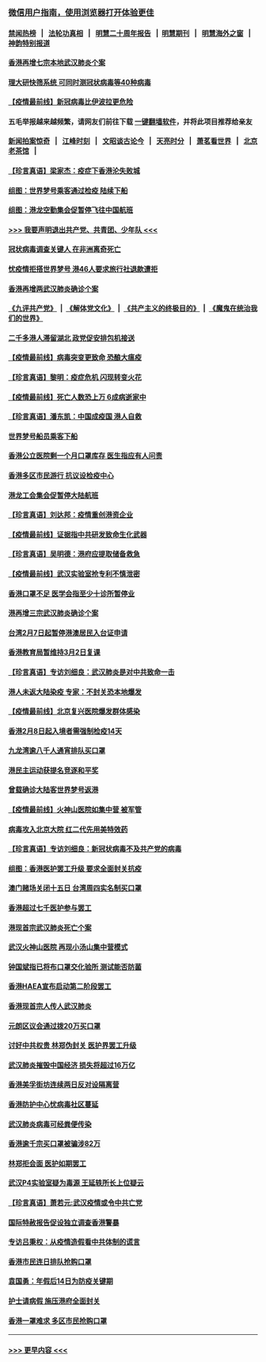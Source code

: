 ### [微信用户指南，使用浏览器打开体验更佳](https://github.com/gfw-breaker/banned-news1/blob/master/indexes/wechat-guide.md?t=0)
#### [禁闻热榜](热点新闻.md?t=0)  &nbsp;&nbsp;|&nbsp;&nbsp; [法轮功真相](https://github.com/gfw-breaker/truth/blob/master/README.md?t=0) &nbsp;&nbsp;|&nbsp;&nbsp; [明慧二十周年报告](https://github.com/gfw-breaker/mh-reports/blob/master/README.md?t=0) &nbsp;&nbsp;|&nbsp;&nbsp;[明慧期刊](https://github.com/gfw-breaker/mh-qikan) &nbsp;&nbsp;|&nbsp;&nbsp; [明慧海外之窗](https://github.com/gfw-breaker/mh-news/blob/master/README.md?t=0) &nbsp;&nbsp;|&nbsp;&nbsp; [神韵特别报道](https://github.com/gfw-breaker/mh-news/blob/master/shenyun.md?t=0)
#### [香港再增七宗本地武汉肺炎个案](../pages/nsc415/n11862405.md?t=02121622) 
#### [理大研快筛系统 可同时测冠状病毒等40种病毒](../pages/nsc415/n11862376.md?t=02121622) 
#### [【疫情最前线】新冠病毒比伊波拉更危险](../pages/nsc415/n11862199.md?t=02121622) 
#### 五毛举报越来越频繁，请网友们前往下载 [一键翻墙软件](https://github.com/gfw-breaker/ssr-accounts)，并将此项目推荐给亲友
#### [新闻拍案惊奇](https://github.com/gfw-breaker/banned-news1/blob/master/pages/link4.md) &nbsp;&nbsp;|&nbsp;&nbsp; [江峰时刻](https://github.com/gfw-breaker/banned-news1/blob/master/pages/link4.md) &nbsp;&nbsp;|&nbsp;&nbsp; [文昭谈古论今](https://github.com/gfw-breaker/banned-news1/blob/master/pages/link4.md) &nbsp;&nbsp;|&nbsp;&nbsp; [天亮时分](https://github.com/gfw-breaker/banned-news1/blob/master/pages/link4.md) &nbsp;&nbsp;|&nbsp;&nbsp; [萧茗看世界](https://github.com/gfw-breaker/banned-news1/blob/master/pages/link4.md) &nbsp;&nbsp;|&nbsp;&nbsp; [北京老茶馆](https://github.com/gfw-breaker/banned-news1/blob/master/pages/link4.md) &nbsp;&nbsp;|&nbsp;&nbsp; 
#### [【珍言真语】梁家杰：疫症下香港沦失败城](../pages/nsc415/n11861588.md?t=02121622) 
#### [组图：世界梦号乘客通过检疫 陆续下船](../pages/nsc415/n11858302.md?t=02121622) 
#### [组图：港龙空勤集会促暂停飞往中国航班](../pages/nsc415/n11858190.md?t=02121622) 
#### [>>> 我要声明退出共产党、共青团、少年队 <<<](https://github.com/begood0513/goodnews/blob/master/quit/letter.md) 
#### [冠状病毒调查关键人 在非洲离奇死亡](../pages/nsc415/n11859798.md?t=02121622) 
#### [忧疫情拒搭世界梦号 港46人要求旅行社退款遭拒](../pages/nsc415/n11859849.md?t=02121622) 
#### [香港再增两武汉肺炎确诊个案](../pages/nsc415/n11859833.md?t=02121622) 
#### [《九评共产党》](https://github.com/begood0513/9ping.md/blob/master/README.md) &nbsp;|&nbsp; [《解体党文化》](../../../../jtdwh.md/blob/master/README.md)  &nbsp;|&nbsp; [《共产主义的终极目的》](../../../../gczydzjmd.md/blob/master/README.md) &nbsp;|&nbsp; [《魔鬼在统治我们的世界》](../../../../mgztzwmdsj.md/blob/master/README.md) 
#### [二千多港人滞留湖北 政党促安排包机接送](../pages/nsc415/n11859831.md?t=02121622) 
#### [【疫情最前线】病毒突变更致命 恐酿大瘟疫](../pages/nsc415/n11859604.md?t=02121622) 
#### [【珍言真语】黎明：疫症危机 闪现转变火花](../pages/nsc415/n11859199.md?t=02121622) 
#### [【疫情最前线】死亡人数恐上万 6成病逝家中](../pages/nsc415/n11856687.md?t=02121622) 
#### [【珍言真语】潘东凯：中国成疫国 港人自救](../pages/nsc415/n11856962.md?t=02121622) 
#### [世界梦号船员乘客下船](../pages/nsc415/n11856883.md?t=02121622) 
#### [香港公立医院剩一个月口罩库存 医生指应有人问责](../pages/nsc415/n11856875.md?t=02121622) 
#### [香港多区市民游行 抗议设检疫中心](../pages/nsc415/n11856866.md?t=02121622) 
#### [港龙工会集会促暂停大陆航班](../pages/nsc415/n11856840.md?t=02121622) 
#### [【珍言真语】刘达邦：疫情重创港资企业](../pages/nsc415/n11854274.md?t=02121622) 
#### [【疫情最前线】证据指中共研发致命生化武器](../pages/nsc415/n11853087.md?t=02121622) 
#### [【珍言真语】吴明德：港府应提取储备救急](../pages/nsc415/n11852734.md?t=02121622) 
#### [【疫情最前线】武汉实验室抢专利不慎泄密](../pages/nsc415/n11850310.md?t=02121622) 
#### [香港口罩不足 医学会指至少十诊所暂停业](../pages/nsc415/n11850301.md?t=02121622) 
#### [港再增三宗武汉肺炎确诊个案](../pages/nsc415/n11850328.md?t=02121622) 
#### [台湾2月7日起暂停港澳居民入台证申请](../pages/nsc415/n11850304.md?t=02121622) 
#### [香港教育局暂维持3月2日复课](../pages/nsc415/n11850260.md?t=02121622) 
#### [【珍言真语】专访刘细良：武汉肺炎是对中共致命一击](../pages/nsc415/n11849934.md?t=02121622) 
#### [港人未返大陆染疫 专家：不封关恐本地爆发](../pages/nsc415/n11848021.md?t=02121622) 
#### [【疫情最前线】北京复兴医院爆发群体感染](../pages/nsc415/n11847626.md?t=02121622) 
#### [香港2月8日起入境者需强制检疫14天](../pages/nsc415/n11847658.md?t=02121622) 
#### [九龙湾逾八千人通宵排队买口罩](../pages/nsc415/n11847647.md?t=02121622) 
#### [港民主运动获提名竞逐和平奖](../pages/nsc415/n11847633.md?t=02121622) 
#### [曾载确诊大陆客世界梦号返港](../pages/nsc415/n11847608.md?t=02121622) 
#### [【疫情最前线】火神山医院如集中营 被军管](../pages/nsc415/n11847524.md?t=02121622) 
#### [病毒攻入北京大院 红二代先用美特效药](../pages/nsc415/n11847427.md?t=02121622) 
#### [【珍言真语】专访刘细良：新冠状病毒不及共产党的病毒](../pages/nsc415/n11847164.md?t=02121622) 
#### [组图：香港医护罢工升级 要求全面封关抗疫](../pages/nsc415/n11844107.md?t=02121622) 
#### [澳门赌场关闭十五日 台湾周四实名制买口罩](../pages/nsc415/n11845083.md?t=02121622) 
#### [香港超过七千医护参与罢工](../pages/nsc415/n11845051.md?t=02121622) 
#### [港现首宗武汉肺炎死亡个案](../pages/nsc415/n11844998.md?t=02121622) 
#### [武汉火神山医院 再现小汤山集中营模式](../pages/nsc415/n11844763.md?t=02121622) 
#### [钟国斌指已将布口罩交化验所 测试能否防菌](../pages/nsc415/n11842783.md?t=02121622) 
#### [香港HAEA宣布启动第二阶段罢工](../pages/nsc415/n11842723.md?t=02121622) 
#### [香港现首宗人传人武汉肺炎](../pages/nsc415/n11842766.md?t=02121622) 
#### [元朗区议会通过拨20万买口罩](../pages/nsc415/n11842754.md?t=02121622) 
#### [讨好中共权贵 林郑伪封关 医护界罢工升级](../pages/nsc415/n11842359.md?t=02121622) 
#### [武汉肺炎摧毁中国经济 损失将超过16万亿](../pages/nsc415/n11839723.md?t=02121622) 
#### [香港美孚街坊连续两日反对设隔离营](../pages/nsc415/n11839962.md?t=02121622) 
#### [香港防护中心忧病毒社区蔓延](../pages/nsc415/n11839933.md?t=02121622) 
#### [武汉肺炎病毒可经粪便传染](../pages/nsc415/n11839939.md?t=02121622) 
#### [香港逾千宗买口罩被骗涉82万](../pages/nsc415/n11839914.md?t=02121622) 
#### [林郑拒会面 医护如期罢工](../pages/nsc415/n11839892.md?t=02121622) 
#### [武汉P4实验室疑为毒源 王延轶所长上位疑云](../pages/nsc415/n11835543.md?t=02121622) 
#### [【珍言真语】萧若元:武汉疫情或令中共亡党](../pages/nsc415/n11829394.md?t=02121622) 
#### [国际特赦报告促设独立调查香港警暴](../pages/nsc415/n11833845.md?t=02121622) 
#### [专访吕秉权：从疫情造假看中共体制的谎言](../pages/nsc415/n11833813.md?t=02121622) 
#### [香港市民连日排队抢购口罩](../pages/nsc415/n11833794.md?t=02121622) 
#### [袁国勇：年假后14日为防疫关键期](../pages/nsc415/n11831088.md?t=02121622) 
#### [护士请病假 施压港府全面封关](../pages/nsc415/n11831030.md?t=02121622) 
#### [香港一罩难求 多区市民抢购口罩](../pages/nsc415/n11831002.md?t=02121622) 

----
#### [ >>> 更早内容 <<< ](../indexes/nsc415-earlier.md)
